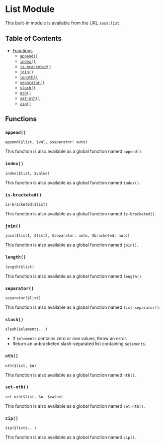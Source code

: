 # List Module

This built-in module is available from the URL `sass:list`.

## Table of Contents

* [Functions](#functions)
  * [`append()`](#append)
  * [`index()`](#index)
  * [`is-bracketed()`](#is-bracketed)
  * [`join()`](#join)
  * [`length()`](#length)
  * [`separator()`](#separator)
  * [`slash()`](#slash)
  * [`nth()`](#nth)
  * [`set-nth()`](#set-nth)
  * [`zip()`](#zip)

## Functions

### `append()`

```
append($list, $val, $separator: auto)
```

This function is also available as a global function named `append()`.

### `index()`

```
index($list, $value)
```

This function is also available as a global function named `index()`.

### `is-bracketed()`

```
is-bracketed($list)
```

This function is also available as a global function named `is-bracketed()`.

### `join()`

```
join($list1, $list2, $separator: auto, $bracketed: auto)
```

This function is also available as a global function named `join()`.

### `length()`

```
length($list)
```

This function is also available as a global function named `length()`.

### `separator()`

```
separator($list)
```

This function is also available as a global function named `list-separator()`.

### `slash()`

```
slash($elements...)
```

* If `$elements` contains zero or one values, throw an error.
* Return an unbracketed slash-separated list containing `$elements`.

### `nth()`

```
nth($list, $n)
```

This function is also available as a global function named `nth()`.

### `set-nth()`

```
set-nth($list, $n, $value)
```

This function is also available as a global function named `set-nth()`.

### `zip()`

```
zip($lists...)
```

This function is also available as a global function named `zip()`.
